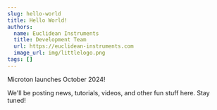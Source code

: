 ```yaml
---
slug: hello-world
title: Hello World!
authors:
  name: Euclidean Instruments
  title: Development Team
  url: https://euclidean-instruments.com
  image_url: img/littlelogo.png
tags: []
---
```


Microton launches October 2024!

We'll be posting news, tutorials, videos, and other fun stuff here. Stay tuned!
